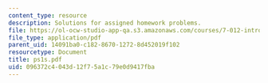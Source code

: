 ```yaml
---
content_type: resource
description: Solutions for assigned homework problems.
file: https://ol-ocw-studio-app-qa.s3.amazonaws.com/courses/7-012-introduction-to-biology-fall-2004/096372c4043d12f75a1c79e0d9417fba_ps1s.pdf
file_type: application/pdf
parent_uid: 14091ba0-c182-8670-1272-8d452019f102
resourcetype: Document
title: ps1s.pdf
uid: 096372c4-043d-12f7-5a1c-79e0d9417fba
---
```

